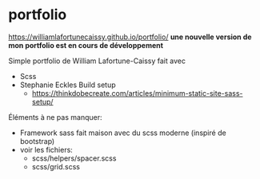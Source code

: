 # portfolio

https://williamlafortunecaissy.github.io/portfolio/
**une nouvelle version de mon portfolio est en cours de développement**

Simple portfolio de William Lafortune-Caissy
fait avec

- Scss
- Stephanie Eckles Build setup
    -   https://thinkdobecreate.com/articles/minimum-static-site-sass-setup/


Éléments à ne pas manquer:
- Framework sass fait maison avec du scss moderne (inspiré de bootstrap)
- voir les fichiers:
    - scss/helpers/spacer.scss
    - scss/grid.scss

